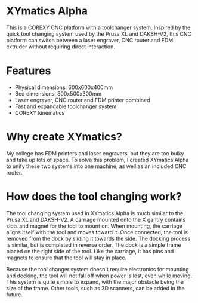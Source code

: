 # XYmatics Alpha
This is a COREXY CNC platform with a toolchanger system. Inspired by the quick tool changing system used by the Prusa XL and DAKSH-V2, this CNC platform can switch between a laser engraver, CNC router and FDM extruder without requiring direct interaction.

# Features
 - Physical dimensions: 600x600x400mm
 - Bed dimensions: 500x500x300mm
 - Laser engraver, CNC router and FDM printer combined
 - Fast and expandable toolchanger system
 - COREXY kinematics

# Why create XYmatics?
My college has FDM printers and laser engravers, but they are too bulky and take up lots of space. To solve this problem, I created XYmatics Alpha to unify these two systems into one machine, as well as an included CNC router.

# How does the tool changing work?
The tool changing system used in XYmatics Alpha is much similar to the Prusa XL and DAKSH-V2. A carriage mounted onto the X gantry contains slots and magnet for the tool to mount on. When mounting, the carriage aligns itself with the tool and moves toward it. Once connected, the tool is removed from the dock by sliding it towards the side. The docking process is similar, but is completed in reverse order. The dock is a simple frame placed on the right side of the tool. Like the carriage, it has pins and magnets to ensure that the tool will stay in place.

Because the tool changer system doesn't require electronics for mounting and docking, the tool will not fall off when power is lost, even while moving. This system is quite simple to expand, with the major obstacle being the size of the frame. Other tools, such as 3D scanners, can be added in the future.
